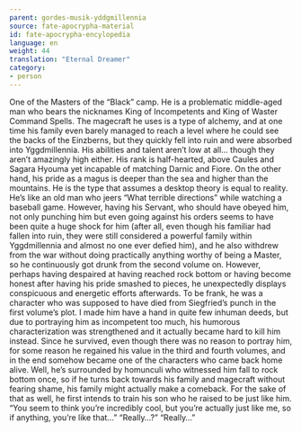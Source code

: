 ```yaml
---
parent: gordes-musik-yddgmillennia
source: fate-apocrypha-material
id: fate-apocrypha-encylopedia
language: en
weight: 44
translation: "Eternal Dreamer"
category:
- person
---
```


One of the Masters of the “Black” camp. He is a problematic middle-aged man who bears the nicknames King of Incompetents and King of Waster Command Spells. The magecraft he uses is a type of alchemy, and at one time his family even barely managed to reach a level where he could see the backs of the Einzberns, but they quickly fell into ruin and were absorbed into Yggdmillennia.
His abilities and talent aren’t low at all… though they aren’t amazingly high either. His rank is half-hearted, above Caules and Sagara Hyouma yet incapable of matching Darnic and Fiore. On the other hand, his pride as a magus is deeper than the sea and higher than the mountains.
He is the type that assumes a desktop theory is equal to reality. He’s like an old man who jeers “What terrible directions” while watching a baseball game.
However, having his Servant, who should have obeyed him, not only punching him but even going against his orders seems to have been quite a huge shock for him (after all, even though his familiar had fallen into ruin, they were still considered a powerful family within Yggdmillennia and almost no one ever defied him), and he also withdrew from the war without doing practically anything worthy of being a Master, so he continuously got drunk from the second volume on.
However, perhaps having despaired at having reached rock bottom or having become honest after having his pride smashed to pieces, he unexpectedly displays conspicuous and energetic efforts afterwards.
To be frank, he was a character who was supposed to have died from Siegfried’s punch in the first volume’s plot. I made him have a hand in quite few inhuman deeds, but due to portraying him as incompetent too much, his humorous characterization was strengthened and it actually became hard to kill him instead.
Since he survived, even though there was no reason to portray him, for some reason he regained his value in the third and fourth volumes, and in the end somehow became one of the characters who came back home alive.
Well, he’s surrounded by homunculi who witnessed him fall to rock bottom once, so if he turns back towards his family and magecraft without fearing shame, his family might actually make a comeback.
For the sake of that as well, he first intends to train his son who he raised to be just like him. “You seem to think you’re incredibly cool, but you’re actually just like me, so if anything, you’re like that…” “Really…?” “Really…”
